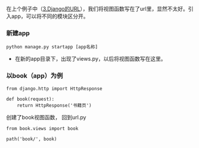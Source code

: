 在上个例子中（[3.Django的URL](/article/3.Django的URL.md)），我们将视图函数写在了url里，显然不太好。引入app，可以将不同的模块区分开。
### 新建app
`python manage.py startapp [app名称]`

* 在新的app目录下，出现了views.py，以后将视图函数写在这里。
### 以book（app）为例
```
from django.http import HttpResponse

def book(request):
    return HttpResponse('书籍页')
```
创建了book视图函数，
回到url.py
```
from book.views import book

path('book/', book)
````